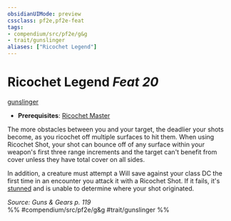```yaml
---
obsidianUIMode: preview
cssclass: pf2e,pf2e-feat
tags:
- compendium/src/pf2e/g&g
- trait/gunslinger
aliases: ["Ricochet Legend"]
---
```

# Ricochet Legend  *Feat 20*  
[gunslinger](rules/traits/gunslinger-g-g.md "Gunslinger Class Trait")  

- **Prerequisites**: [Ricochet Master](compendium/feats/ricochet-master-g-g.md)

The more obstacles between you and your target, the deadlier your shots become, as you ricochet off multiple surfaces to hit them. When using Ricochet Shot, your shot can bounce off of any surface within your weapon's first three range increments and the target can't benefit from cover unless they have total cover on all sides.

In addition, a creature must attempt a Will save against your class DC the first time in an encounter you attack it with a Ricochet Shot. If it fails, it's [stunned](rules/conditions.md#Stunned) and is unable to determine where your shot originated.

*Source: Guns & Gears p. 119*  
%% #compendium/src/pf2e/g&g #trait/gunslinger %%